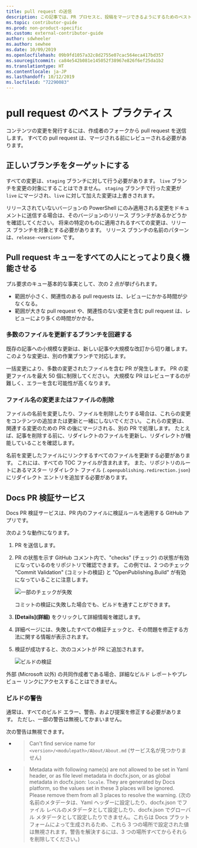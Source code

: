 ```yaml
---
title: pull request の送信
description: この記事では、PR プロセスと、投稿をマージできるようにするためのベスト プラクティスについて説明します。
ms.topic: contributor-guide
ms.prod: non-product-specific
ms.custom: external-contributor-guide
author: sdwheeler
ms.author: sewhee
ms.date: 10/09/2019
ms.openlocfilehash: 09b9fd1057a32c8d2755e07cac564eca417bd357
ms.sourcegitcommit: ca84e542b081e145052f38967e826f6ef25da1b2
ms.translationtype: HT
ms.contentlocale: ja-JP
ms.lasthandoff: 10/12/2019
ms.locfileid: "72290083"
---
```

# <a name="best-practices-for-pull-requests"></a>pull request のベスト プラクティス

コンテンツの変更を発行するには、作成者のフォークから pull request を送信します。 すべての pull request は、マージされる前にレビューされる必要があります。

## <a name="target-the-correct-branch"></a>正しいブランチをターゲットにする

すべての変更は、`staging` ブランチに対して行う必要があります。 `live` ブランチを変更の対象にすることはできません。 `staging` ブランチで行った変更が `live` にマージされ、`live` に対して加えた変更は上書きされます。

リリースされていないバージョンの PowerShell にのみ適用される変更をドキュメントに送信する場合は、そのバージョンのリリース ブランチがあるかどうかを確認してください。 将来の特定のものに適用されるすべての変更は、リリース ブランチを対象とする必要があります。 リリース ブランチの名前のパターンは、`release-<version>` です。

## <a name="make-the-pull-request-queue-work-better-for-everyone"></a>Pull request キューをすべての人にとってより良く機能させる

プル要求のキュー基本的な事実として、次の 2 点が挙げられます。

- 範囲が小さく、関連性のある pull requests は、レビューにかかる時間が少なくなる。
- 範囲が大きな pull request や、関連性のない変更を含む pull request は、レビューにより多くの時間がかかる。

### <a name="avoid-branches-that-update-large-numbers-of-files"></a>多数のファイルを更新するブランチを回避する

既存の記事への小規模な更新は、新しい記事や大規模な改訂から切り離します。 このような変更は、別の作業ブランチで対応します。

一括変更により、多数の変更されたファイルを含む PR が発生します。 PR の変更ファイルを最大 50 個に制限してください。 大規模な PR はレビューするのが難しく、エラーを含む可能性が高くなります。

### <a name="renaming-or-deleting-files"></a>ファイル名の変更またはファイルの削除

ファイルの名前を変更したり、ファイルを削除したりする場合は、これらの変更をコンテンツの追加または更新と一緒にしないでください。
これらの変更は、関連する変更のための PR の後にマージされる、別の PR で処理します。 たとえば、記事を削除する前に、リダイレクトのファイルを更新し、リダイレクトが機能していることを確認します。

名前を変更したファイルにリンクするすべてのファイルを更新する必要があります。 これには、すべての TOC ファイルが含まれます。 また、リポジトリのルートにあるマスター リダイレクト ファイル (`.openpublishing.redirection.json`) にリダイレクト エントリを追加する必要があります。

## <a name="docs-pr-validation-service"></a>Docs PR 検証サービス

Docs PR 検証サービスは、PR 内のファイルに検証ルールを適用する GitHub アプリです。

次のような動作になります。

1. PR を送信します。
1. PR の状態を示す GitHub コメント内で、"checks" (チェック) の状態が有効になっているのをリポジトリで確認できます。 この例では、2 つのチェック "Commit Validation" (コミットの検証) と "OpenPublishing.Build" が有効になっていることに注意します。

   ![一部のチェックが失敗](media/powershell-pull-requests/validation-failed.png)

   コミットの検証に失敗した場合でも、ビルドを通すことができます。

1. **[Details]\(詳細\)** をクリックして詳細情報を確認します。
1. 詳細ページには、失敗したすべての検証チェックと、その問題を修正する方法に関する情報が表示されます。
1. 検証が成功すると、次のコメントが PR に追加されます。

   ![ビルドの検証](media/powershell-pull-requests/build-validation.png)

外部 (Microsoft 以外) の共同作成者である場合、詳細なビルド レポートやプレビュー リンクにアクセスすることはできません。

### <a name="build-warnings"></a>ビルドの警告

通常は、すべてのビルド エラー、警告、および提案を修正する必要があります。 ただし、一部の警告は無視してかまいません。

次の警告は無視できます。

- > Can't find service name for `<version>/<modulepath>/About/About.md` (サービス名が見つかりません)

- > Metadata with following name(s) are not allowed to be set in Yaml header, or as file level metadata in docfx.json, or as global metadata in docfx.json: `locale`. They are generated by Docs platform, so the values set in these 3 places will be ignored. Please remove them from all 3 places to resolve the warning. (次の名前のメタデータは、Yaml ヘッダーに設定したり、docfx.json でファイル レベルのメタデータとして設定したり、docfx.json でグローバル メタデータとして設定したりできません。これらは Docs プラットフォームによって生成されるため、これら 3 つの場所で設定された値は無視されます。警告を解決するには、3 つの場所すべてからそれらを削除してください。)
